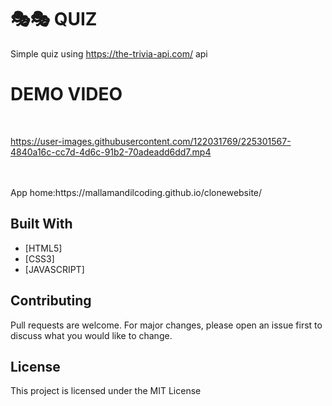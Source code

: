# 🎭🎭 QUIZ

Simple quiz using https://the-trivia-api.com/ api


# DEMO VIDEO

<br>



https://user-images.githubusercontent.com/122031769/225301567-4840a16c-cc7d-4d6c-91b2-70adeadd6dd7.mp4



<br>



<br>
App home:https://mallamandilcoding.github.io/clonewebsite/



## Built With
- [HTML5]
- [CSS3]
- [JAVASCRIPT]



## Contributing
Pull requests are welcome. For major changes, please open an issue first to discuss what you would like to change.

## License
This project is licensed under the MIT License
